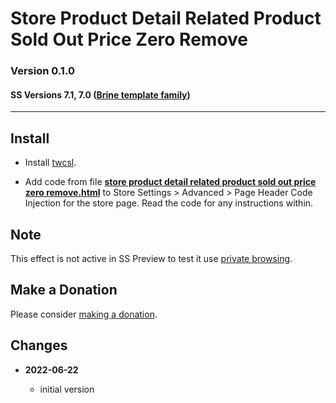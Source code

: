 # Store Product Detail Related Product Sold Out Price Zero Remove

### Version 0.1.0

#### SS Versions 7.1, 7.0 ([Brine template family][1])

---

## Install

* Install [twcsl][2].
  
* Add code from file
  **[store product detail related product sold out price zero remove.html][3]**
  to Store Settings > Advanced > Page Header Code Injection for the store page.
  Read the code for any instructions within.

## Note

This effect is not active in SS Preview to test it use [private browsing][4].

## Make a Donation

Please consider [making a donation][5].

## Changes

<!-- * **2021-06-15**

  * change code to work on v7.1 and v7.0 (Brine)
  * use twcsl
  * bumped version to 0.1d2
  -->
* **2022-06-22**

  * initial version

[1]: https://support.squarespace.com/hc/en-us/articles/212512738-Brine-template-family
[2]: https://github.com/tomsWebConsulting/twcsl#install-options
[3]: store%20product%20detail%20related%20product%20sold%20out%20price%20zero%20remove.html#L1
[4]: https://support.squarespace.com/hc/en-us/articles/207099587-Using-private-browsing-or-incognito-mode
[5]: https://github.com/tomsWebConsulting/twcsl#make-a-donation

